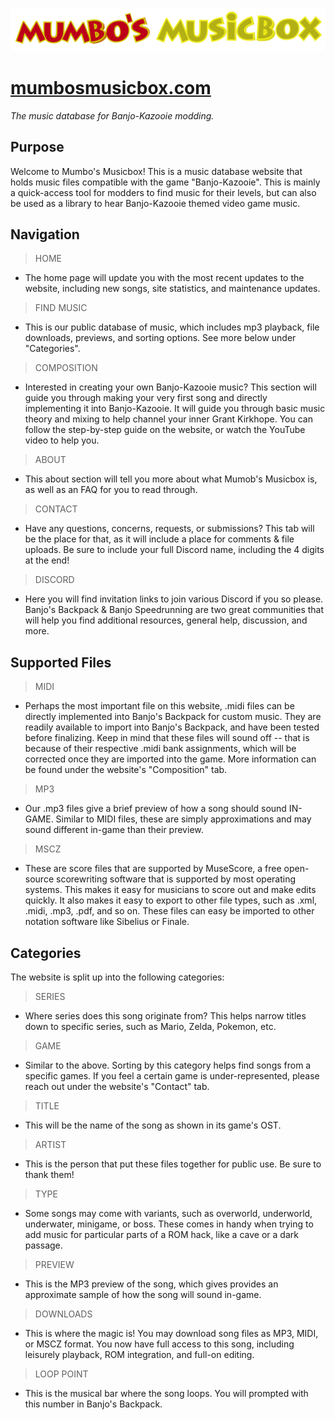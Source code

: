 ![Mumbo's Musix Box](images/mmb_banner.png)

# [mumbosmusicbox.com](http://mumbosmusicbox.com)
_The music database for Banjo-Kazooie modding._

## Purpose
Welcome to Mumbo's Musicbox! This is a music database website that holds music files compatible with the game "Banjo-Kazooie". This is mainly a quick-access tool for modders to find music for their levels, but can also be used as a library to hear Banjo-Kazooie themed video game music.

## Navigation
> HOME
* The home page will update you with the most recent updates to the website, including new songs, site statistics, and maintenance updates.

> FIND MUSIC
* This is our public database of music, which includes mp3 playback, file downloads, previews, and sorting options. See more below under "Categories".

> COMPOSITION
* Interested in creating your own Banjo-Kazooie music? This section will guide you through making your very first song and directly implementing it into Banjo-Kazooie. It will guide you through basic music theory and mixing to help channel your inner Grant Kirkhope. You can follow the step-by-step guide on the website, or watch the YouTube video to help you.

> ABOUT
* This about section will tell you more about what Mumob's Musicbox is, as well as an FAQ for you to read through.

> CONTACT
* Have any questions, concerns, requests, or submissions? This tab will be the place for that, as it will include a place for comments & file uploads. Be sure to include your full Discord name, including the 4 digits at the end!

> DISCORD
* Here you will find invitation links to join various Discord if you so please. Banjo's Backpack & Banjo Speedrunning are two great communities that will help you find additional resources, general help, discussion, and more.

## Supported Files
> MIDI
* Perhaps the most important file on this website, .midi files can be directly implemented into Banjo's Backpack for custom music. They are readily available to import into Banjo's Backpack, and have been tested before finalizing. Keep in mind that these files will sound off -- that is because of their respective .midi bank assignments, which will be corrected once they are imported into the game. More information can be found under the website's "Composition" tab.

> MP3
* Our .mp3 files give a brief preview of how a song should sound IN-GAME. Similar to MIDI files, these are simply approximations and may sound different in-game than their preview.

> MSCZ
* These are score files that are supported by MuseScore, a free open-source scorewriting software that is supported by most operating systems. This makes it easy for musicians to score out and make edits quickly. It also makes it easy to export to other file types, such as .xml, .midi, .mp3, .pdf, and so on. These files can easy be imported to other notation software like Sibelius or Finale.

## Categories
The website is split up into the following categories:
> SERIES
* Where series does this song originate from? This helps narrow titles down to specific series, such as Mario, Zelda, Pokemon, etc.

> GAME
* Similar to the above. Sorting by this category helps find songs from a specific games. If you feel a certain game is under-represented, please reach out under  the website's "Contact" tab.

> TITLE
* This will be the name of the song as shown in its game's OST.

> ARTIST
* This is the person that put these files together for public use. Be sure to thank them!

> TYPE
* Some songs may come with variants, such as overworld, underworld, underwater, minigame, or boss. These comes in handy when trying to add music for particular parts of a ROM hack, like a cave or a dark passage.

> PREVIEW
* This is the MP3 preview of the song, which gives provides an approximate sample of how the song will sound in-game.

> DOWNLOADS
* This is where the magic is! You may download song files as MP3, MIDI, or MSCZ format. You now have full access to this song, including leisurely playback, ROM integration, and full-on editing. 

> LOOP POINT
* This is the musical bar where the song loops. You will prompted with this number in Banjo's Backpack.
